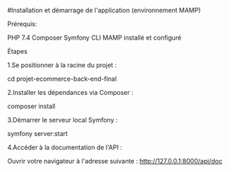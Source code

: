 #Installation et démarrage de l'application (environnement MAMP)

Prérequis:

PHP 7.4
Composer
Symfony CLI
MAMP installé et configuré

Étapes

1.Se positionner à la racine du projet :

cd projet-ecommerce-back-end-final

2.Installer les dépendances via Composer :

composer install

3.Démarrer le serveur local Symfony :

symfony server:start

4.Accéder à la documentation de l'API :

Ouvrir votre navigateur à l'adresse suivante : http://127.0.0.1:8000/api/doc